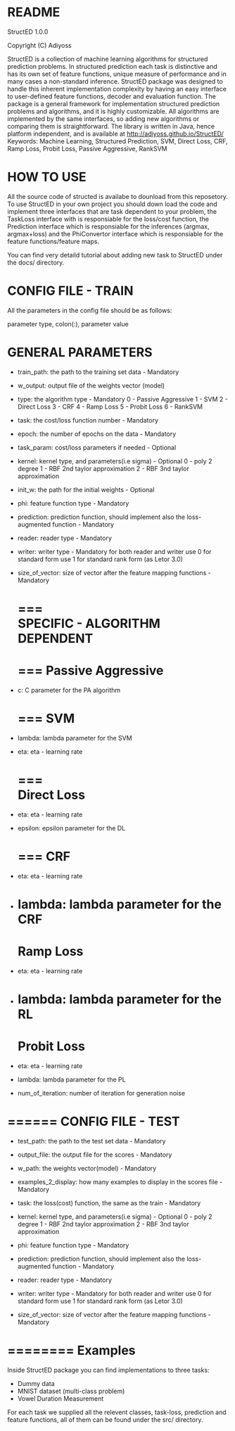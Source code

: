 README
======

StructED 1.0.0

Copyright (C) Adiyoss

StructED is a collection of machine learning algorithms for structured prediction problems. In structured prediction each task is distinctive and has its own set of feature functions, unique measure of performance and in many cases a non-standard inference. StructED package was designed to handle this inherent implementation complexity by having an easy interface to user-defined feature functions, decoder and evaluation function. The package is a general framework for implementation structured prediction problems and algorithms, and it is highly customizable. All algorithms are implemented by the same interfaces, so adding new algorithms or comparing them is straightforward. The library is written in Java, hence platform independent, and is available at http://adiyoss.github.io/StructED/ 
Keywords: Machine Learning, Structured Prediction, SVM, Direct Loss, CRF, Ramp Loss, Probit Loss, Passive Aggressive, RankSVM


HOW TO USE
======
All the source code of structed is availabe to dounload from this reposetory. To use StructED in your own project you should down load the code and implement three interfaces that are task dependent to your problem, the TaskLoss interface with is responsiable for the loss/cost function, the Prediction interface which is responsiable for the inferences (argmax, argmax+loss) and the PhiConvertor interface which is responsiable for the feature functions/feature maps.

You can find very detaild tutorial about adding new task to StructED under the docs/ directory.

CONFIG FILE - TRAIN
======

All the parameters in the config file should be as follows: 

parameter type, colon(:), parameter value

GENERAL PARAMETERS
=====
	
 - train_path:							 the path to the training set data - Mandatory 
 - w_output:							 output file of the weights vector (model)	

 - type:							 the algorithm type - Mandatory
 								 0 - Passive Aggressive
								 1 - SVM
								 2 - Direct Loss
								 3 - CRF
								 4 - Ramp Loss
								 5 - Probit Loss
								 6 - RankSVM 
								
 - task:							 the cost/loss function number - Mandatory
 
 - epoch:							 the number of epochs on the data - Mandatory
 
 - task_param:							 cost/loss parameters if needed - Optional
 
 - kernel:							 kernel type, and parameters(i.e sigma) - Optional
 								 0 - poly 2 degree
								 1 - RBF 2nd taylor approximation
								 2 - RBF 3nd taylor approximation	
								
 - init_w:							 the path for the initial weights - Optional
 
 - phi:								 feature function type - Mandatory
 
 - prediction:							 prediction function, should implement also the loss-augmented function - Mandatory
 
 - reader:							 reader type - Mandatory
 - writer:							 writer type - Mandatory
 								 for both reader and writer
								 use 0 for standard form
								 use 1 for standard rank form (as Letor 3.0)
 
 - size_of_vector:						 size of vector after the feature mapping functions - Mandatory

	=== 	
	SPECIFIC - ALGORITHM DEPENDENT
	===
	
	===
	Passive Aggressive
	===
 - c: 				 C parameter for the PA algorithm				

	===
	SVM
	===
 - lambda:				 lambda parameter for the SVM						
 - eta:				 	eta - learning rate
			    
	===					  
	Direct Loss
	===
 - eta:				 eta - learning rate
 - epsilon:			 epsilon parameter for the DL	   
						  
	===
	CRF	
	===
 - eta:				 	eta - learning rate
 - lambda:				 lambda parameter for the CRF				  			
 	===
	Ramp Loss	
	===
 - eta:				 eta - learning rate
 - lambda:				 lambda parameter for the RL				  			
 	===
	Probit Loss
	===
 - eta:				 eta - learning rate
 - lambda:				 lambda parameter for the PL	
 - num_of_iteration:		 number of iteration for generation noise			  


======
CONFIG FILE - TEST
======

 - test_path:							 the path to the test set data - Mandatory 

 - output_file:							 the output file for the scores - Mandatory 

 - w_path:								 the weights vector(model) - Mandatory 

 - examples_2_display:						 how many examples to display in the scores file - Mandatory

 - task:								 the loss(cost) function, the same as the train - Mandatory

 - kernel:								 kernel type, and parameters(i.e sigma) - Optional
 								 0 - poly 2 degree
								 1 - RBF 2nd taylor approximation
								 2 - RBF 3nd taylor approximation
	
 - phi:								 feature function type - Mandatory

 - prediction:							 prediction function, should implement also the loss-augmented function - Mandatory

 - reader:								 reader type - Mandatory
 - writer:								 writer type - Mandatory
 								 for both reader and writer
								 use 0 for standard form
								 use 1 for standard rank form (as Letor 3.0)

 - size_of_vector:							 size of vector after the feature mapping functions - Mandatory

========
Examples
========
Inside StructED package you can find implementations to three tasks:
 - Dummy data
 - MNIST dataset (multi-class problem)
 - Vowel Duration Measurement

For each task we supplied all the relevent classes, task-loss, prediction and feature functions, all of them can be found under the src/ directory.
